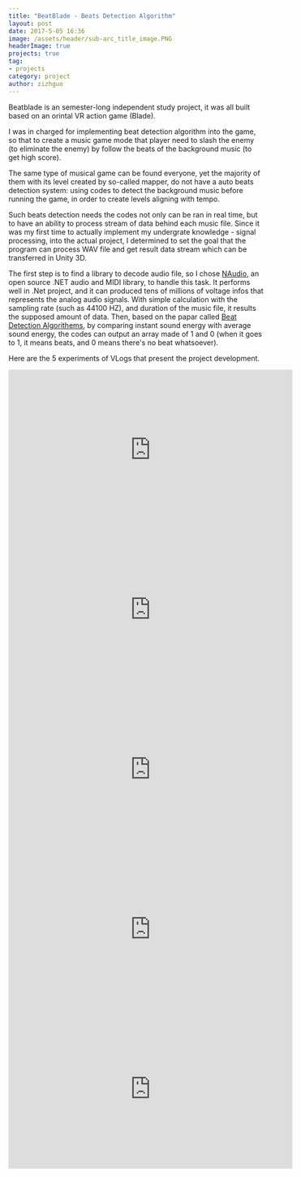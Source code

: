```yaml
---
title: "BeatBlade - Beats Detection Algorithm"
layout: post
date: 2017-5-05 16:36
image: /assets/header/sub-arc_title_image.PNG
headerImage: true
projects: true
tag:
- projects
category: project
author: zizhguo
---
```


Beatblade is an semester-long independent study project, it was all built based on an orintal VR action game (Blade).

I was in charged for implementing beat detection algorithm into the game, so that to create a music game mode that player need to slash the enemy (to eliminate the enemy) by follow the beats of the background music (to get high score). 

The same type of musical game can be found everyone, yet the majority of them with its level created by so-called mapper, do not have a auto beats detection system: using codes to detect the background music before running the game, in order to create levels aligning with tempo.

Such beats detection needs the codes not only can be ran in real time, but to have an ability to process stream of data behind each music file. Since it was my first time to actually implement my undergrate knowledge - signal processing, into the actual project, I determined to set the goal that the program can process WAV file and get result data stream which can be transferred in Unity 3D.

The first step is to find a library to decode audio file, so I chose [NAudio](https://naudio.codeplex.com/), an open source .NET audio and MIDI library, to handle this task. It performs well in .Net project, and it can produced tens of millions of voltage infos that represents the analog audio signals. With simple calculation with the sampling rate (such as 44100 HZ), and duration of the music file, it results the supposed amount of data. Then, based on the papar called [Beat Detection Algorithems](http://www.flipcode.com/misc/BeatDetectionAlgorithms.pdf), by comparing instant sound energy with average sound energy, the codes can output an array made of 1 and 0 (when it goes to 1, it means beats, and 0 means there's no beat whatsoever).

Here are the 5 experiments of VLogs that present the project development.

<iframe width="560" height="315" src="https://www.youtube.com/embed/GIWE0LQS_ew" frameborder="0" allow="autoplay; encrypted-media" allowfullscreen></iframe>

<iframe width="560" height="315" src="https://www.youtube.com/embed/BowUaL8DYlw" frameborder="0" allow="autoplay; encrypted-media" allowfullscreen></iframe>

<iframe width="560" height="315" src="https://www.youtube.com/embed/AdEK7cX3Tm4" frameborder="0" allow="autoplay; encrypted-media" allowfullscreen></iframe>

<iframe width="560" height="315" src="https://www.youtube.com/embed/7vqLfrV_JA0" frameborder="0" allow="autoplay; encrypted-media" allowfullscreen></iframe>

<iframe width="560" height="315" src="https://www.youtube.com/embed/v8Jw8rfWWIM" frameborder="0" allow="autoplay; encrypted-media" allowfullscreen></iframe>